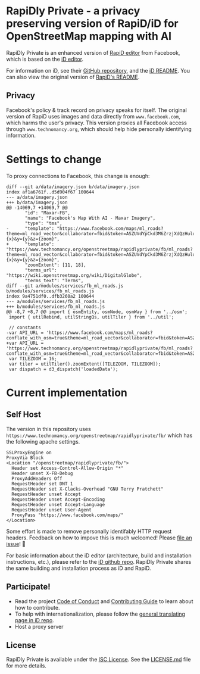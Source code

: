 # RapiDly Private - a privacy preserving version of RapiD/iD for OpenStreetMap mapping with AI

RapiDly Private is an enhanced version of [RapiD editor]() from Facebook, which is based on the [iD editor](https://github.com/openstreetmap/iD).

For information on iD, see their [GitHub repository](https://github.com/openstreetmap/iD), and the [iD README](https://github.com/openstreetmap/iD/blob/master/README.md). You can also view the original version of [RapiD's README](./README_RapiD.md).

## Privacy

Facebook's policy & track record on privacy speaks for itself. The original version of RapiD uses images and data directly from `www.facebook.com`, which harms the user's privacy. This version proxies all Facebook access through `www.technomancy.org`, which should help hide personally identifying information.

# Settings to change

To proxy connections to Facebook, this change is enough:

    diff --git a/data/imagery.json b/data/imagery.json
    index af1a6761f..d5d904f67 100644
    --- a/data/imagery.json
    +++ b/data/imagery.json
    @@ -14069,7 +14069,7 @@
           "id": "Maxar-FB",
           "name": "Facebook's Map With AI - Maxar Imagery",
           "type": "tms",
    -      "template": "https://www.facebook.com/maps/ml_roads?theme=ml_road_vector&collaborator=fbid&token=ASZUVdYpCkd3M6ZrzjXdQzHulqRMnxdlkeBJWEKOeTUoY_Gwm9fuEd2YObLrClgDB_xfavizBsh0oDfTWTF7Zb4C&hash=ASYM8LPNy8k1XoJiI7A&result_type=satellite_raster_tile&materialize=true&x={x}&y={y}&z={zoom}",
    +      "template": "https://www.technomancy.org/openstreetmap/rapidlyprivate/fb/ml_roads?theme=ml_road_vector&collaborator=fbid&token=ASZUVdYpCkd3M6ZrzjXdQzHulqRMnxdlkeBJWEKOeTUoY_Gwm9fuEd2YObLrClgDB_xfavizBsh0oDfTWTF7Zb4C&hash=ASYM8LPNy8k1XoJiI7A&result_type=satellite_raster_tile&materialize=true&x={x}&y={y}&z={zoom}",
           "zoomExtent": [11, 18],
           "terms_url": "https://wiki.openstreetmap.org/wiki/DigitalGlobe",
           "terms_text": "Terms",
    diff --git a/modules/services/fb_ml_roads.js b/modules/services/fb_ml_roads.js
    index 9a4751df0..dfb3260a2 100644
    --- a/modules/services/fb_ml_roads.js
    +++ b/modules/services/fb_ml_roads.js
    @@ -8,7 +8,7 @@ import { osmEntity, osmNode, osmWay } from '../osm';
     import { utilRebind, utilStringQs, utilTiler } from '../util';
    
     // constants
    -var API_URL = 'https://www.facebook.com/maps/ml_roads?conflate_with_osm=true&theme=ml_road_vector&collaborator=fbid&token=ASZUVdYpCkd3M6ZrzjXdQzHulqRMnxdlkeBJWEKOeTUoY_Gwm9fuEd2YObLrClgDB_xfavizBsh0oDfTWTF7Zb4C&hash=ASYM8LPNy8k1XoJiI7A';
    +var API_URL = 'https://www.technomancy.org/openstreetmap/rapidlyprivate/fb/ml_roads?conflate_with_osm=true&theme=ml_road_vector&collaborator=fbid&token=ASZUVdYpCkd3M6ZrzjXdQzHulqRMnxdlkeBJWEKOeTUoY_Gwm9fuEd2YObLrClgDB_xfavizBsh0oDfTWTF7Zb4C&hash=ASYM8LPNy8k1XoJiI7A';
     var TILEZOOM = 16;
     var tiler = utilTiler().zoomExtent([TILEZOOM, TILEZOOM]);
     var dispatch = d3_dispatch('loadedData');


# Current implementation

## Self Host

The version in this repository uses `https://www.technomancy.org/openstreetmap/rapidlyprivate/fb/` which has the following apache settings.

    SSLProxyEngine on
    ProxyVia Block
    <Location "/openstreetmap/rapidlyprivate/fb/">
      Header set Access-Control-Allow-Origin "*"
      Header unset X-FB-Debug
      ProxyAddHeaders Off
      RequestHeader set DNT 1
      RequestHeader set X-Clacks-Overhead "GNU Terry Pratchett"
      RequestHeader unset Accept
      RequestHeader unset Accept-Encoding
      RequestHeader unset Accept-Language
      RequestHeader unset User-Agent
      ProxyPass "https://www.facebook.com/maps/"
    </Location>

Some effort is made to remove personally identifably HTTP request headers. Feedback on how to impove this is much welcomed! Please [file an issue](https://github.com/rory/RapiDly-Private/issues/new)! 🙂

For basic information about the iD editor (architecture, build and installation instructions, etc.), please refer to the [iD github repo](https://github.com/openstreetmap/iD). RapiDly Private shares the same building and installation process as iD and RapiD.

## Participate!

* Read the project [Code of Conduct](CODE_OF_CONDUCT.md) and [Contributing Guide](CONTRIBUTING.md) to learn about how to contribute.
* To help with internationalization, please follow the [general translating page in iD repo](https://github.com/openstreetmap/iD/blob/master/CONTRIBUTING.md#translating).
* Host a proxy server

## License

RapiDly Private is available under the [ISC License](https://opensource.org/licenses/ISC). See the [LICENSE.md](LICENSE.md) file for more details.
